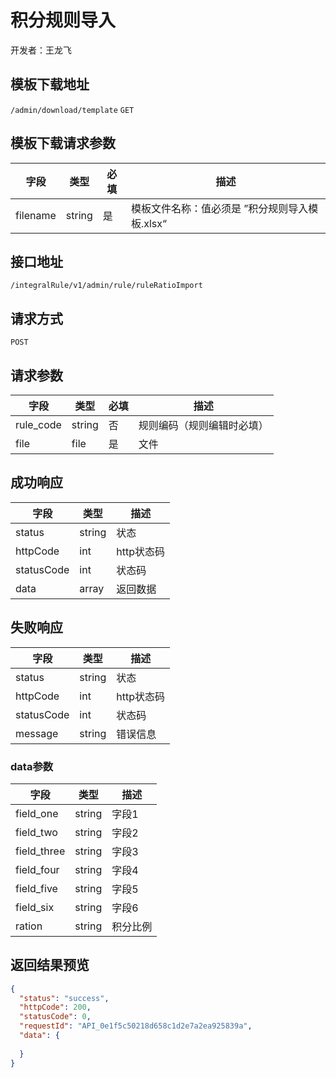 # 积分规则导入

开发者：王龙飞


## 模板下载地址
`/admin/download/template`  `GET`

## 模板下载请求参数
| 字段 | 类型   | 必填 | 描述     |
| ---- | ------ | ---- | -------- |
| filename   | string    | 是   | 模板文件名称：值必须是 ”积分规则导入模板.xlsx“   |

## 接口地址

`/integralRule/v1/admin/rule/ruleRatioImport`

## 请求方式

`POST`

## 请求参数

| 字段 | 类型   | 必填 | 描述     |
| ---- | ------ | ---- | -------- |
| rule_code | string | 否 | 规则编码（规则编辑时必填） |
| file | file | 是 | 文件 |


## 成功响应

| 字段       | 类型    | 描述        |
| ---------- | ------- | ----------- |
| status    | string  | 状态    |
| httpCode     | int  | http状态码    |
| statusCode | int  | 状态码 |
| data  | array  | 返回数据      |

## 失败响应

| 字段       | 类型    | 描述        |
| ---------- | ------- | ----------- |
| status    | string  | 状态    |
| httpCode     | int  | http状态码    |
| statusCode | int  | 状态码 |
| message  | string  | 错误信息      |

### data参数

| 字段 | 类型 | 描述 |
| --- | --- | --- |
| field_one | string | 字段1 |
| field_two | string | 字段2 |
| field_three | string | 字段3 |
| field_four | string | 字段4 |
| field_five | string | 字段5 |
| field_six | string | 字段6 |
| ration | string | 积分比例 |


## 返回结果预览

```json
{
  "status": "success",
  "httpCode": 200,
  "statusCode": 0,
  "requestId": "API_0e1f5c50218d658c1d2e7a2ea925839a",
  "data": {
    
  }
}
```